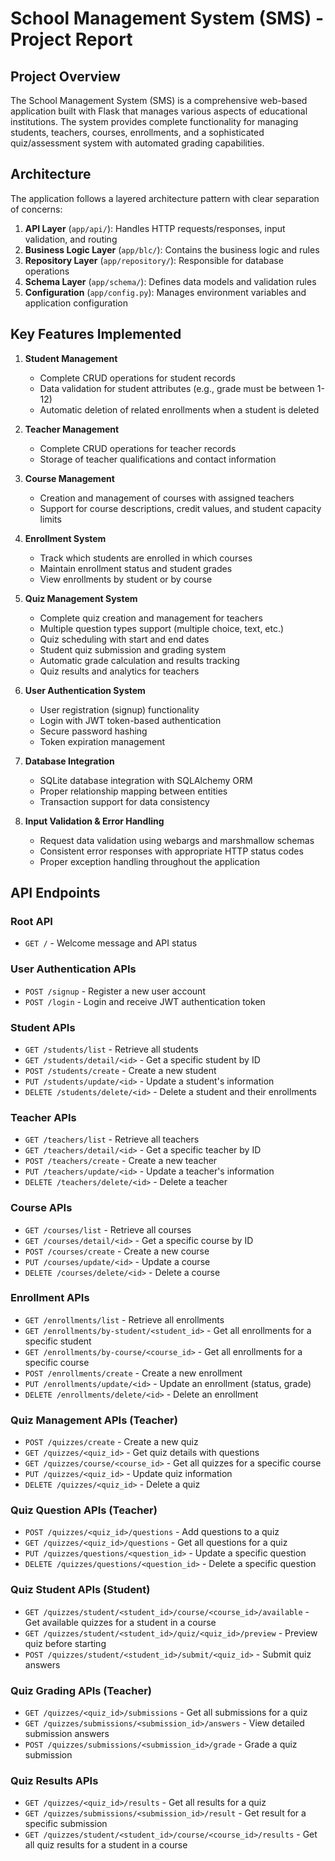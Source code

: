 
# School Management System (SMS) - Project Report

## Project Overview

The School Management System (SMS) is a comprehensive web-based application built with Flask that manages various aspects of educational institutions. The system provides complete functionality for managing students, teachers, courses, enrollments, and a sophisticated quiz/assessment system with automated grading capabilities.

## Architecture

The application follows a layered architecture pattern with clear separation of concerns:

1. **API Layer** (`app/api/`): Handles HTTP requests/responses, input validation, and routing
2. **Business Logic Layer** (`app/blc/`): Contains the business logic and rules
3. **Repository Layer** (`app/repository/`): Responsible for database operations
4. **Schema Layer** (`app/schema/`): Defines data models and validation rules
5. **Configuration** (`app/config.py`): Manages environment variables and application configuration

## Key Features Implemented

1. **Student Management**
   - Complete CRUD operations for student records
   - Data validation for student attributes (e.g., grade must be between 1-12)
   - Automatic deletion of related enrollments when a student is deleted

2. **Teacher Management**
   - Complete CRUD operations for teacher records
   - Storage of teacher qualifications and contact information

3. **Course Management**
   - Creation and management of courses with assigned teachers
   - Support for course descriptions, credit values, and student capacity limits

4. **Enrollment System**
   - Track which students are enrolled in which courses
   - Maintain enrollment status and student grades
   - View enrollments by student or by course

5. **Quiz Management System**
   - Complete quiz creation and management for teachers
   - Multiple question types support (multiple choice, text, etc.)
   - Quiz scheduling with start and end dates
   - Student quiz submission and grading system
   - Automatic grade calculation and results tracking
   - Quiz results and analytics for teachers

6. **User Authentication System**
   - User registration (signup) functionality
   - Login with JWT token-based authentication
   - Secure password hashing
   - Token expiration management

7. **Database Integration**
   - SQLite database integration with SQLAlchemy ORM
   - Proper relationship mapping between entities
   - Transaction support for data consistency

8. **Input Validation & Error Handling**
   - Request data validation using webargs and marshmallow schemas
   - Consistent error responses with appropriate HTTP status codes
   - Proper exception handling throughout the application

## API Endpoints

### Root API
- `GET /` - Welcome message and API status

### User Authentication APIs
- `POST /signup` - Register a new user account
- `POST /login` - Login and receive JWT authentication token

### Student APIs
- `GET /students/list` - Retrieve all students
- `GET /students/detail/<id>` - Get a specific student by ID
- `POST /students/create` - Create a new student
- `PUT /students/update/<id>` - Update a student's information
- `DELETE /students/delete/<id>` - Delete a student and their enrollments

### Teacher APIs
- `GET /teachers/list` - Retrieve all teachers
- `GET /teachers/detail/<id>` - Get a specific teacher by ID
- `POST /teachers/create` - Create a new teacher
- `PUT /teachers/update/<id>` - Update a teacher's information
- `DELETE /teachers/delete/<id>` - Delete a teacher

### Course APIs
- `GET /courses/list` - Retrieve all courses
- `GET /courses/detail/<id>` - Get a specific course by ID
- `POST /courses/create` - Create a new course
- `PUT /courses/update/<id>` - Update a course
- `DELETE /courses/delete/<id>` - Delete a course

### Enrollment APIs
- `GET /enrollments/list` - Retrieve all enrollments
- `GET /enrollments/by-student/<student_id>` - Get all enrollments for a specific student
- `GET /enrollments/by-course/<course_id>` - Get all enrollments for a specific course
- `POST /enrollments/create` - Create a new enrollment
- `PUT /enrollments/update/<id>` - Update an enrollment (status, grade)
- `DELETE /enrollments/delete/<id>` - Delete an enrollment

### Quiz Management APIs (Teacher)
- `POST /quizzes/create` - Create a new quiz
- `GET /quizzes/<quiz_id>` - Get quiz details with questions
- `GET /quizzes/course/<course_id>` - Get all quizzes for a specific course
- `PUT /quizzes/<quiz_id>` - Update quiz information
- `DELETE /quizzes/<quiz_id>` - Delete a quiz

### Quiz Question APIs (Teacher)
- `POST /quizzes/<quiz_id>/questions` - Add questions to a quiz
- `GET /quizzes/<quiz_id>/questions` - Get all questions for a quiz
- `PUT /quizzes/questions/<question_id>` - Update a specific question
- `DELETE /quizzes/questions/<question_id>` - Delete a specific question

### Quiz Student APIs (Student)
- `GET /quizzes/student/<student_id>/course/<course_id>/available` - Get available quizzes for a student in a course
- `GET /quizzes/student/<student_id>/quiz/<quiz_id>/preview` - Preview quiz before starting
- `POST /quizzes/student/<student_id>/submit/<quiz_id>` - Submit quiz answers

### Quiz Grading APIs (Teacher)
- `GET /quizzes/<quiz_id>/submissions` - Get all submissions for a quiz
- `GET /quizzes/submissions/<submission_id>/answers` - View detailed submission answers
- `POST /quizzes/submissions/<submission_id>/grade` - Grade a quiz submission

### Quiz Results APIs
- `GET /quizzes/<quiz_id>/results` - Get all results for a quiz
- `GET /quizzes/submissions/<submission_id>/result` - Get result for a specific submission
- `GET /quizzes/student/<student_id>/course/<course_id>/results` - Get all quiz results for a student in a course






